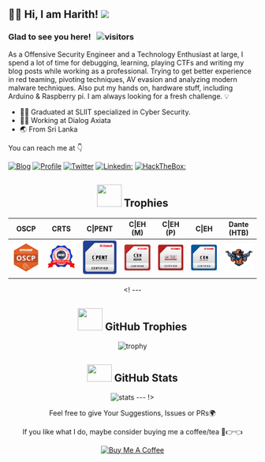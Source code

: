 <h2> 🤏😎 Hi,  I am Harith! <img src="https://media.giphy.com/media/3XpvBjjMWtYYIOtOlp/giphy.gif" width="70"></h2>

### Glad to see you here! &nbsp; ![visitors](https://visitor-badge.laobi.icu/badge?page_id=h4rithd.h4rithd)

As a Offensive Security Engineer and a Technology Enthusiast at large,  I spend a lot of time for debugging, learning, playing CTFs and writing my blog posts while working as a professional. Trying to get better experience in red teaming, pivoting techniques, AV evasion and analyzing modern malware techniques. Also put my hands on, hardware stuff, including Arduino & Raspberry pi. I am always looking for a fresh challenge. 💡

<ul>
<li>👨‍🎓 Graduated at SLIIT specialized in Cyber Security.</li>
<li>👷‍♂️ Working at Dialog Axiata</li>
<li>🌏 From Sri Lanka </li>
</ul>

You can reach me at 👇

[![Blog](https://img.shields.io/badge/Blog-21759B?style=for-the-badge&logo=ghost&logoColor=white)](https://h4rithd.com/blog/)
[![Profile](https://img.shields.io/badge/Website-38B2AC?style=for-the-badge&logo=webdriverio&logoColor=white)](https://h4rithd.com/)
[![Twitter](https://img.shields.io/badge/twitter-1DA1F2?style=for-the-badge&logo=twitter&logoColor=white)](https://twitter.com/h4rithd)
[![Linkedin:](https://img.shields.io/badge/linkedin-0A66C2?style=for-the-badge&logo=linkedin&logoColor=white)](https://www.linkedin.com/in/harithdilshan/)
[![HackTheBox:](https://img.shields.io/badge/hackthebox-a3e54a?style=for-the-badge&logo=hackthebox&logoColor=black)](https://app.hackthebox.com/profile/550483)

<div align="center">
  
## <img src="https://media.giphy.com/media/YMwJF1OQAlbnf6HFjd/giphy.gif" width="50" height="45"> Trophies
| OSCP | CRTS | C\|PENT | C\|EH (M) | C\|EH (P) | C\|EH | Dante (HTB)  |
|-----------|------------|------------|---------|---------|---------|------|
|<a target="_blank" href="https://www.credential.net/d47f0b7b-cb87-4dc3-b4ea-498df7fa07aa"><img src="./img/OSCP.png"></a>|<a target="_blank" href="https://www.credential.net/c80568be-2b18-4dae-b9b9-ec743fe8e9a5"><img src="./img/CRTS.png"></a>|<a target="_blank" href="https://aspen.eccouncil.org/VerifyBadge?type=certification&a=1LYwlgenuppwHx3d9nWh95L/4QUjz8OVxvqphb5dhWQ="><img src="./img/CPENT.png"></a>|<a target="_blank" href="https://aspen.eccouncil.org/VerifyBadge?type=certification&a=hrh5u5BN7tpBPrNa4iembY0FdEiqRbmviWUXqCxTbfg="><img src="./img/CEH-M.png"></a>|<a target="_blank" href="https://aspen.eccouncil.org/VerifyBadge?type=certification&a=qWH4heUqwAj7/QDQCz21ZSDsO+xmKYBm+w0HyMIFpB0="><img src="./img/CEH-P.png"></a>|<a target="_blank" href="https://aspen.eccouncil.org/VerifyBadge?type=certification&a=Dgy3jUvoy4X60j8c5XvsRKgtLu1zpcLcFnecYVwWLV8="><img src="./img/CEH.png"></a> | <a target="_blank" href="https://app.hackthebox.com/profile/550483"><img src="./img/dante.png"></a>| 

<! --- 
## <img src="https://media.giphy.com/media/YMwJF1OQAlbnf6HFjd/giphy.gif" width="50" height="45"> GitHub Trophies

![trophy](https://github-profile-trophy.vercel.app/?username=h4rithd&theme=onedark&column=7)
  
## <img src="https://media.giphy.com/media/cj87CxfRtrUifF3Ryk/giphy.gif" width="50" height="35"> GitHub Stats

![stats](https://github-readme-stats.vercel.app/api?username=h4rithd&hide=prs,contribs&show_icons=true&theme=nord)
--- !> 
  
Feel free to give Your Suggestions, Issues or PRs🌍

If you like what I do, maybe consider buying me a coffee/tea 🥺👉👈

<a href="https://www.buymeacoffee.com/harithdilshan" target="_blank"><img src="https://cdn.buymeacoffee.com/buttons/v2/default-red.png" alt="Buy Me A Coffee" width="120" ></a>

</div>


